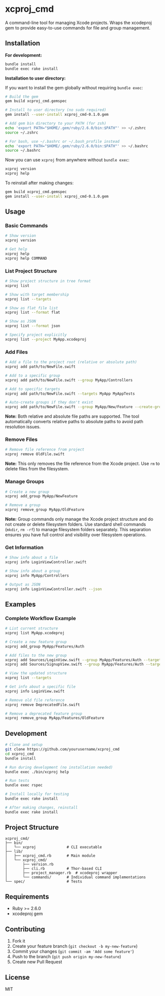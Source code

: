 # xcproj_cmd

A command-line tool for managing Xcode projects. Wraps the xcodeproj gem to provide easy-to-use commands for file and group management.

## Installation

**For development:**
```bash
bundle install
bundle exec rake install
```

**Installation to user directory:**

If you want to install the gem globally without requiring `bundle exec`:

```bash
# Build the gem
gem build xcproj_cmd.gemspec

# Install to user directory (no sudo required)
gem install --user-install xcproj_cmd-0.1.0.gem

# Add gem bin directory to your PATH (for zsh)
echo 'export PATH="$HOME/.gem/ruby/2.6.0/bin:$PATH"' >> ~/.zshrc
source ~/.zshrc

# For bash, use ~/.bashrc or ~/.bash_profile instead
echo 'export PATH="$HOME/.gem/ruby/2.6.0/bin:$PATH"' >> ~/.bashrc
source ~/.bashrc
```

Now you can use `xcproj` from anywhere without `bundle exec`:
```bash
xcproj version
xcproj help
```

To reinstall after making changes:
```bash
gem build xcproj_cmd.gemspec
gem install --user-install xcproj_cmd-0.1.0.gem
```


## Usage

### Basic Commands

```bash
# Show version
xcproj version

# Get help
xcproj help
xcproj help COMMAND
```

### List Project Structure

```bash
# Show project structure in tree format
xcproj list

# Show with target membership
xcproj list --targets

# Show as flat file list
xcproj list --format flat

# Show as JSON
xcproj list --format json

# Specify project explicitly
xcproj list --project MyApp.xcodeproj
```

### Add Files

```bash
# Add a file to the project root (relative or absolute path)
xcproj add path/to/NewFile.swift

# Add to a specific group
xcproj add path/to/NewFile.swift --group MyApp/Controllers

# Add to specific targets
xcproj add path/to/NewFile.swift --targets MyApp MyAppTests

# Auto-create groups if they don't exist
xcproj add path/to/NewFile.swift --group MyApp/New/Feature --create-groups
```

**Note:** Both relative and absolute file paths are supported. The tool automatically converts relative paths to absolute paths to avoid path resolution issues.

### Remove Files

```bash
# Remove file reference from project
xcproj remove OldFile.swift
```

**Note:** This only removes the file reference from the Xcode project. Use `rm` to delete files from the filesystem.

### Manage Groups

```bash
# Create a new group
xcproj add_group MyApp/NewFeature

# Remove a group
xcproj remove_group MyApp/OldFeature
```

**Note:** Group commands only manage the Xcode project structure and do not create or delete filesystem folders. Use standard shell commands (`mkdir`, `rm -rf`) to manage filesystem folders separately. This separation ensures you have full control and visibility over filesystem operations.

### Get Information

```bash
# Show info about a file
xcproj info LoginViewController.swift

# Show info about a group
xcproj info MyApp/Controllers

# Output as JSON
xcproj info LoginViewController.swift --json
```

## Examples

### Complete Workflow Example

```bash
# List current structure
xcproj list MyApp.xcodeproj

# Create a new feature group
xcproj add_group MyApp/Features/Auth

# Add files to the new group
xcproj add Sources/LoginView.swift --group MyApp/Features/Auth --targets MyApp
xcproj add Sources/SignupView.swift --group MyApp/Features/Auth --targets MyApp

# View the updated structure
xcproj list --targets

# Get info about a specific file
xcproj info LoginView.swift

# Remove old file reference
xcproj remove DeprecatedFile.swift

# Remove a deprecated feature group
xcproj remove_group MyApp/Features/OldFeature
```

## Development

```bash
# Clone and setup
git clone https://github.com/yourusername/xcproj_cmd
cd xcproj_cmd
bundle install

# Run during development (no installation needed)
bundle exec ./bin/xcproj help

# Run tests
bundle exec rspec

# Install locally for testing
bundle exec rake install

# After making changes, reinstall
bundle exec rake install
```

## Project Structure

```
xcproj_cmd/
├── bin/
│   └── xcproj              # CLI executable
├── lib/
│   ├── xcproj_cmd.rb       # Main module
│   └── xcproj_cmd/
│       ├── version.rb
│       ├── cli.rb          # Thor-based CLI
│       ├── project_manager.rb  # xcodeproj wrapper
│       └── commands/       # Individual command implementations
└── spec/                   # Tests
```

## Requirements

- Ruby >= 2.6.0
- xcodeproj gem

## Contributing

1. Fork it
2. Create your feature branch (`git checkout -b my-new-feature`)
3. Commit your changes (`git commit -am 'Add some feature'`)
4. Push to the branch (`git push origin my-new-feature`)
5. Create new Pull Request

## License

MIT

